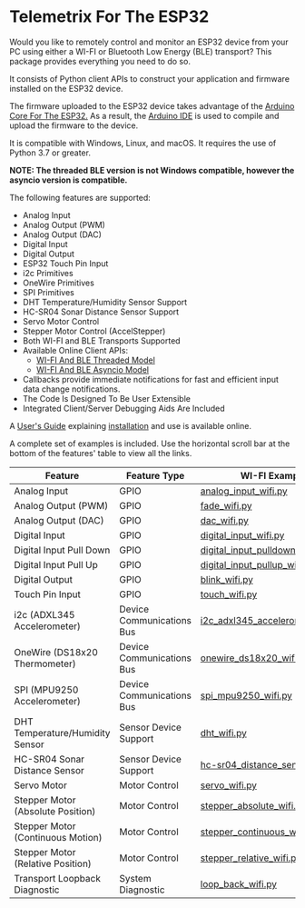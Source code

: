 
# Telemetrix For The ESP32

Would you like to remotely control and monitor an ESP32 device from your PC using either 
a  WI-FI or Bluetooth Low Energy (BLE) transport? This package provides everything you 
need to 
do so.

It consists of Python client APIs to construct your application and firmware 
installed on the ESP32 device.

The firmware uploaded to the ESP32 device 
takes advantage of the [Arduino Core For The ESP32.](https://github.com/espressif/arduino-esp32)
As a result, the [Arduino IDE](https://www.arduino.cc/en/software)
is used to compile and upload the firmware to the device.

It is compatible with Windows, Linux, and macOS. It requires the use of Python 3.7 or 
greater.

**NOTE: The threaded BLE version is not Windows compatible, however the asyncio version 
is compatible.**

The following features are supported:

* Analog Input           
* Analog Output (PWM)  
* Analog Output (DAC)  
* Digital Input          
* Digital Output         
* ESP32 Touch Pin Input  
* i2c Primitives   
* OneWire Primitives   
* SPI Primitives     
* DHT Temperature/Humidity Sensor Support  
* HC-SR04 Sonar Distance Sensor Support   
* Servo Motor Control   
* Stepper Motor Control (AccelStepper) 
* Both WI-FI and BLE Transports Supported
* Available Online Client APIs:
  * [WI-FI And BLE Threaded Model](https://htmlpreview.github.io/?https://github.com/MrYsLab/telemetrix-esp32/blob/master/html/telemetrix_esp32/index.html)
  * [WI-FI And BLE Asyncio Model](https://htmlpreview.github.io/?https://github.com/MrYsLab/telemetrix-esp32/blob/master/html/telemetrix_aio_esp32/index.html)
* Callbacks provide immediate notifications for fast and efficient input 
data change notifications.
* The Code Is Designed To Be User Extensible
* Integrated Client/Server Debugging Aids Are Included

A [User's Guide](https://mryslab.github.io/telemetrix-esp32/) explaining 
[installation](https://mryslab.github.io/telemetrix-esp32/install_telemetrix/) and use is available online.


A complete set of examples is included. 
Use the horizontal scroll bar at the bottom of the features' table to view all the links.

| Feature                           | Feature Type              | WI-FI Examples                                                                                                                               | WI-FI Asyncio Examples                                                                                                                                   | BLE Examples                                                                                                                              | BLE Asyncio Examples                                                                                                                                  |
|-----------------------------------|---------------------------|----------------------------------------------------------------------------------------------------------------------------------------------|----------------------------------------------------------------------------------------------------------------------------------------------------------|-------------------------------------------------------------------------------------------------------------------------------------------|-------------------------------------------------------------------------------------------------------------------------------------------------------|
| Analog Input                      | GPIO                      | [analog_input_wifi.py](https://github.com/MrYsLab/telemetrix-esp32/blob/master/examples/wifi/analog_input_wifi.py)                           | [analog_input_wifi_aio.py](https://github.com/MrYsLab/telemetrix-esp32/blob/master/examples/wifi-aio/analog_input_wifi_aio.py)                           | [analog_input_ble.py](https://github.com/MrYsLab/telemetrix-esp32/blob/master/examples/ble/analog_input_ble.py)                           | [analog_input_ble_aio.py](https://github.com/MrYsLab/telemetrix-esp32/blob/master/examples/ble-aio/analog_input_ble_aio.py)                           |
| Analog Output (PWM)               | GPIO                      | [fade_wifi.py](https://github.com/MrYsLab/telemetrix-esp32/blob/master/examples/wifi/fade_wifi.py)                                           | [fade_wifi_aio.py](https://github.com/MrYsLab/telemetrix-esp32/blob/master/examples/wifi-aio/fade_wifi_aio.py)                                           | [fade_ble.py](https://github.com/MrYsLab/telemetrix-esp32/blob/master/examples/ble/fade_ble.py)                                           | [fade_ble_aio.py](https://github.com/MrYsLab/telemetrix-esp32/blob/master/examples/ble-aio/fade_ble_aio.py)                                           |
| Analog Output (DAC)               | GPIO                      | [dac_wifi.py](https://github.com/MrYsLab/telemetrix-esp32/blob/master/examples/wifi/dac_wifi.py)                                             | [dac_wifi_aio.py](https://github.com/MrYsLab/telemetrix-esp32/blob/master/examples/wifi-aio/dac_wifi_aio.py)                                             | [dac_ble.py](https://github.com/MrYsLab/telemetrix-esp32/blob/master/examples/ble/dac_ble.py)                                             | [dac_ble_aio.py](https://github.com/MrYsLab/telemetrix-esp32/blob/master/examples/ble-aio/dac_ble_aio.py)                                             |
| Digital Input                     | GPIO                      | [digital_input_wifi.py](https://github.com/MrYsLab/telemetrix-esp32/blob/master/examples/wifi/digital_input_wifi.py)                         | [digital_input_wifi_aio.py](https://github.com/MrYsLab/telemetrix-esp32/blob/master/examples/wifi-aio/digital_input_wifi_aio.py)                         | [digital_input_ble.py](https://github.com/MrYsLab/telemetrix-esp32/blob/master/examples/ble/digital_input_ble.py)                         | [digital_input_ble_aio.py](https://github.com/MrYsLab/telemetrix-esp32/blob/master/examples/ble-aio/digital_input_ble_aio.py)                         |
| Digital Input Pull Down           | GPIO                      | [digital_input_pulldown_wifi.py](https://github.com/MrYsLab/telemetrix-esp32/blob/master/examples/wifi/digital_input_pulldown_wifi.py)       | [digital_input_pulldown_wifi_aio.py](https://github.com/MrYsLab/telemetrix-esp32/blob/master/examples/wifi-aio/digital_input_pulldown_wifi_aio.py)       | [digital_input_pulldown_ble.py](https://github.com/MrYsLab/telemetrix-esp32/blob/master/examples/ble/digital_input_pulldown_ble.py)       | [digital_input_pulldown_ble_aio.py](https://github.com/MrYsLab/telemetrix-esp32/blob/master/examples/ble-aio/digital_input_pulldown_ble_aio.py)       |
| Digital Input Pull Up             | GPIO                      | [digital_input_pullup_wifi.py](https://github.com/MrYsLab/telemetrix-esp32/blob/master/examples/wifi/digital_input_pullup_wifi.py)           | [digital_input_pullup_wifi_aio.py](https://github.com/MrYsLab/telemetrix-esp32/blob/master/examples/wifi-aio/digital_input_pullup_wifi_aio.py)           | [digital_input_pullup_ble.py](https://github.com/MrYsLab/telemetrix-esp32/blob/master/examples/ble/digital_input_pullup_ble.py)           | [digital_input_pullup_ble_aio.py](https://github.com/MrYsLab/telemetrix-esp32/blob/master/examples/ble-aio/digital_input_pullup_ble_aio.py)           |
| Digital Output                    | GPIO                      | [blink_wifi.py](https://github.com/MrYsLab/telemetrix-esp32/blob/master/examples/wifi/blink_wifi.py)                                         | [blink_wifi_aio.py](https://github.com/MrYsLab/telemetrix-esp32/blob/master/examples/wifi-aio/blink_wifi_aio.py)                                         | [blink_ble.py](https://github.com/MrYsLab/telemetrix-esp32/blob/master/examples/ble/blink_ble.py)                                         | [blink_ble_aio.py](https://github.com/MrYsLab/telemetrix-esp32/blob/master/examples/ble-aio/blink_ble_aio.py)                                         |
| Touch Pin Input                   | GPIO                      | [touch_wifi.py](https://github.com/MrYsLab/telemetrix-esp32/blob/master/examples/wifi/touch_input_wifi.py)                                   | [touch_wifi_aio.py](https://github.com/MrYsLab/telemetrix-esp32/blob/master/examples/wifi-aio/touch_input_wifi_aio.py)                                   | [touch_ble.py](https://github.com/MrYsLab/telemetrix-esp32/blob/master/examples/ble/touch_input_ble.py)                                   | [touch_ble_aio.py](https://github.com/MrYsLab/telemetrix-esp32/blob/master/examples/ble-aio/touch_input_ble_aio.py)                                   |
| i2c (ADXL345 Accelerometer)       | Device Communications Bus | [i2c_adxl345_accelerometer_wifi.py](https://github.com/MrYsLab/telemetrix-esp32/blob/master/examples/wifi/i2c_adxl345_accelerometer_wifi.py) | [i2c_adxl345_accelerometer_wifi_aio.py](https://github.com/MrYsLab/telemetrix-esp32/blob/master/examples/wifi-aio/i2c_adxl345_accelerometer_wifi_aio.py) | [i2c_adxl345_accelerometer_ble.py](https://github.com/MrYsLab/telemetrix-esp32/blob/master/examples/ble/i2c_adxl345_accelerometer_ble.py) | [i2c_adxl345_accelerometer_ble_aio.py](https://github.com/MrYsLab/telemetrix-esp32/blob/master/examples/ble-aio/i2c_adxl345_accelerometer_ble_aio.py) |
| OneWire (DS18x20 Thermometer)     | Device Communications Bus | [onewire_ds18x20_wifi.py](https://github.com/MrYsLab/telemetrix-esp32/blob/master/examples/wifi/onewire_ds18x20_wifi.py)                     | [onewire_ds18x20_wifi_aio.py](https://github.com/MrYsLab/telemetrix-esp32/blob/master/examples/wifi-aio/onewire_ds18x20_wifi_aio.py)                     | [onewire_ds18x20_ble.py](https://github.com/MrYsLab/telemetrix-esp32/blob/master/examples/ble/onewire_ds18x20_ble.py)                     | [onewire_ds18x20_ble_aio.py](https://github.com/MrYsLab/telemetrix-esp32/blob/master/examples/ble-aio/onewire_ds18x20_ble_aio.py)                     |
| SPI (MPU9250 Accelerometer)       | Device Communications Bus | [spi_mpu9250_wifi.py](https://github.com/MrYsLab/telemetrix-esp32/blob/master/examples/wifi/spi_mpu9250_wifi.py)                             | [spi_mpu9250_wifi_aio.py](https://github.com/MrYsLab/telemetrix-esp32/blob/master/examples/wifi-aio/spi_mpu9250_wifi_aio.py)                             | [spi_mpu9250_ble.py](https://github.com/MrYsLab/telemetrix-esp32/blob/master/examples/ble/spi_mpu9250_ble.py)                             | [spi_mpu9250_ble_aio.py](https://github.com/MrYsLab/telemetrix-esp32/blob/master/examples/ble-aio/spi_mpu9250_ble_aio.py)                             |
| DHT Temperature/Humidity Sensor   | Sensor Device Support     | [dht_wifi.py](https://github.com/MrYsLab/telemetrix-esp32/blob/master/examples/wifi/dht_wifi.py)                                             | [dht_wifi_aio.py](https://github.com/MrYsLab/telemetrix-esp32/blob/master/examples/wifi-aio/dht_wifi_aio.py)                                             | [dht_ble.py](https://github.com/MrYsLab/telemetrix-esp32/blob/master/examples/ble/dht_ble.py)                                             | [dht_ble_aio.py](https://github.com/MrYsLab/telemetrix-esp32/blob/master/examples/ble-aio/dht_ble_aio.py)                                             |
| HC-SR04 Sonar Distance Sensor     | Sensor Device Support     | [hc-sr04_distance_sensor_wifi.py](https://github.com/MrYsLab/telemetrix-esp32/blob/master/examples/wifi/hc-sr04_distance_sensor_wifi.py)     | [hc-sr04_distance_sensor_wifi_aio.py](https://github.com/MrYsLab/telemetrix-esp32/blob/master/examples/wifi-aio/hc-sr04_distance_sensor_wifi_aio.py)     | [hc-sr04_distance_sensor_ble.py](https://github.com/MrYsLab/telemetrix-esp32/blob/master/examples/ble/hc-sr04_distance_sensor_ble.py)     | [hc-sr04_distance_sensor_ble_aio.py](https://github.com/MrYsLab/telemetrix-esp32/blob/master/examples/ble-aio/hc-sr04_distance_sensor_ble_aio.py)     |
| Servo Motor                       | Motor Control             | [servo_wifi.py](https://github.com/MrYsLab/telemetrix-esp32/blob/master/examples/wifi/servo_wifi.py)                                         | [servo_wifi_aio.py](https://github.com/MrYsLab/telemetrix-esp32/blob/master/examples/wifi-aio/servo_wifi_aio.py)                                         | [servo_ble.py](https://github.com/MrYsLab/telemetrix-esp32/blob/master/examples/ble/servo_ble.py)                                         | [servo_ble_aio.py](https://github.com/MrYsLab/telemetrix-esp32/blob/master/examples/ble-aio/servo_ble_aio.py)                                         |
| Stepper Motor (Absolute Position) | Motor Control             | [stepper_absolute_wifi.py](https://github.com/MrYsLab/telemetrix-esp32/blob/master/examples/wifi/stepper_absolute_wifi.py)                   | [stepper_absolute_wifi_aio.py](https://github.com/MrYsLab/telemetrix-esp32/blob/master/examples/wifi-aio/stepper_absolute_wifi_aio.py)                   | [stepper_absolute_ble.py](https://github.com/MrYsLab/telemetrix-esp32/blob/master/examples/ble/stepper_absolute_ble.py)                   | [stepper_absolute_ble_aio.py](https://github.com/MrYsLab/telemetrix-esp32/blob/master/examples/ble-aio/stepper_absolute_ble_aio.py)                   |
| Stepper Motor (Continuous Motion) | Motor Control             | [stepper_continuous_wifi.py](https://github.com/MrYsLab/telemetrix-esp32/blob/master/examples/wifi/stepper_continuous_wifi.py)               | [stepper_continuous_wifi_aio.py](https://github.com/MrYsLab/telemetrix-esp32/blob/master/examples/wifi-aio/stepper_continuous_wifi_aio.py)               | [stepper_continuous_ble.py](https://github.com/MrYsLab/telemetrix-esp32/blob/master/examples/ble/stepper_continuous_ble.py)               | [stepper_continuous_ble_aio.py](https://github.com/MrYsLab/telemetrix-esp32/blob/master/examples/ble-aio/stepper_continuous_ble_aio.py)               |
| Stepper Motor (Relative Position) | Motor Control             | [stepper_relative_wifi.py](https://github.com/MrYsLab/telemetrix-esp32/blob/master/examples/wifi/stepper_relative_wifi.py)                   | [stepper_relative_wifi_aio.py](https://github.com/MrYsLab/telemetrix-esp32/blob/master/examples/wifi-aio/stepper_relative_wifi_aio.py)                   | [stepper_relative_ble.py](https://github.com/MrYsLab/telemetrix-esp32/blob/master/examples/ble/stepper_relative_ble.py)                   | [stepper_relative_ble_aio.py](https://github.com/MrYsLab/telemetrix-esp32/blob/master/examples/ble-aio/stepper_relative_ble_aio.py)                   |
| Transport Loopback Diagnostic     | System Diagnostic         | [loop_back_wifi.py](https://github.com/MrYsLab/telemetrix-esp32/blob/master/examples/wifi/loop_back_wifi.py)                                 | [loop_back_wifi_aio.py](https://github.com/MrYsLab/telemetrix-esp32/blob/master/examples/wifi-aio/loop_back_wifi_aio.py)                                 | [loop_back_ble.py](https://github.com/MrYsLab/telemetrix-esp32/blob/master/examples/ble/loop_back_ble.py)                                 | [loop_back_ble_aio.py](https://github.com/MrYsLab/telemetrix-esp32/blob/master/examples/ble-aio/loop_back_ble_aio.py)                                 |




